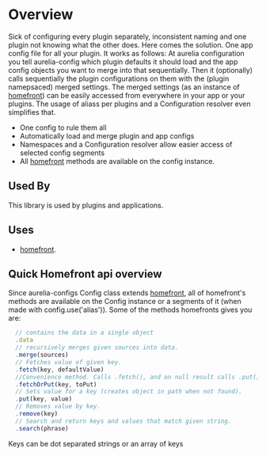 # Overview

Sick of configuring every plugin separately, inconsistent naming and one plugin not knowing what the other does. Here comes the solution. One app config file for all your plugin. It works as follows:
At aurelia configuration you tell aurelia-config which plugin defaults it should load and the app config objects you want to merge into that sequentially. Then it (optionally) calls sequentially the plugin configurations on them with the (plugin namepsaced) merged settings. 
The merged settings (as an instance of [homefront](https://www.npmjs.com/package/homefront)) can be easily accessed from everywhere in your app or your plugins. The usage of aliass per plugins and a Configuration resolver even simplifies that.

- One config to rule them all
- Automatically load and merge plugin and app configs
- Namespaces and a Configuration resolver allow easier access of selected config segments
- All [homefront](https://www.npmjs.com/package/homefront) methods are available on the config instance.

## Used By

This library is used by plugins and applications.

## Uses

- [homefront](https://www.npmjs.com/package/homefront).

## Quick Homefront api overview

Since aurelia-configs Config class extends [homefront](https://www.npmjs.com/package/homefront), all of homefront's methods are available on the Config instance or a segments of it (when made with config.use('alias')). Some of the methods homefronts gives you are:

```js
  // contains the data in a single object
  .data            
  // recursively merges given sources into data.          
  .merge(sources)  
  // Fetches value of given key.
  .fetch(key, defaultValue)    
  //Convenience method. Calls .fetch(), and on null result calls .put() using provided toPut.
  .fetchOrPut(key, toPut)
  // Sets value for a key (creates object in path when not found).
  .put(key, value)    
  // Removes value by key.
  .remove(key)   
  // Search and return keys and values that match given string.
  .search(phrase)
```

Keys can be dot separated strings or an array of keys
